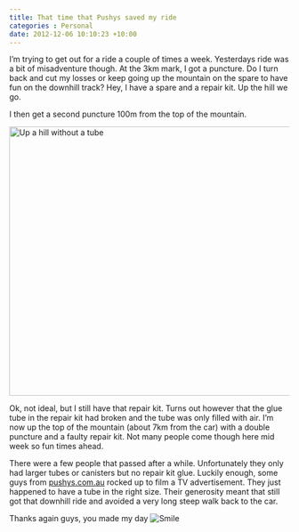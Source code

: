 ```yaml
---
title: That time that Pushys saved my ride
categories : Personal
date: 2012-12-06 10:10:23 +10:00
---
```


<p>I’m trying to get out for a ride a couple of times a week. Yesterdays ride was a bit of misadventure though. At the 3km mark, I got a puncture. Do I turn back and cut my losses or keep going up the mountain on the spare to have fun on the downhill track? Hey, I have a spare and a repair kit. Up the hill we go.</p>  <p>I then get a second puncture 100m from the top of the mountain.</p>  <p><a href="//blogfiles/upahillwithoutatube.jpg"><img title="Up a hill without a tube" style="border-top: 0px; border-right: 0px; background-image: none; border-bottom: 0px; padding-top: 0px; padding-left: 0px; border-left: 0px; display: inline; padding-right: 0px" border="0" alt="Up a hill without a tube" src="//blogfiles/upahillwithoutatube_thumb.jpg" width="644" height="484" /></a></p>  <p>Ok, not ideal, but I still have that repair kit. Turns out however that the glue tube in the repair kit had broken and the tube was only filled with air. I’m now up the top of the mountain (about 7km from the car) with a double puncture and a faulty repair kit. Not many people come though here mid week so fun times ahead. </p>  <p>There were a few people that passed after a while. Unfortunately they only had larger tubes or canisters but no repair kit glue. Luckily enough, some guys from <a href="http://www.pushys.com.au/" target="_blank">pushys.com.au</a> rocked up to film a TV advertisement. They just happened to have a tube in the right size. Their generosity meant that still got that downhill ride and avoided a very long steep walk back to the car.</p>  <p>Thanks again guys, you made my day <img class="wlEmoticon wlEmoticon-smile" style="border-top-style: none; border-left-style: none; border-bottom-style: none; border-right-style: none" alt="Smile" src="//blogfiles/wlEmoticon-smile.png" /></p>
